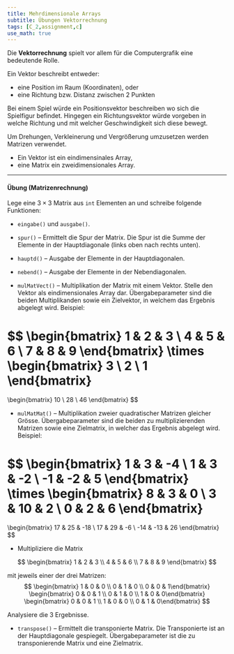 ```yaml
---
title: Mehrdimensionale Arrays
subtitle: Übungen Vektorrechnung
tags: [C_2,assignment,c]
use_math: true
---
```


Die **Vektorrechnung** spielt vor allem für die Computergrafik eine bedeutende Rolle.

Ein Vektor beschreibt entweder:

- eine Position im Raum (Koordinaten), oder
- eine Richtung bzw. Distanz zwischen 2 Punkten

Bei einem Spiel würde ein Positionsvektor beschreiben wo sich die Spielfigur befindet. 
Hingegen ein Richtungsvektor würde vorgeben in welche Richtung und mit welcher Geschwindigkeit sich diese bewegt.

Um Drehungen, Verkleinerung und Vergrößerung umzusetzen werden Matrizen verwendet.


- Ein Vektor ist ein eindimensinales Array,
- eine Matrix ein zweidimensionales Array.



---

#### Übung (Matrizenrechnung)

Lege eine $3\times 3$  Matrix aus `int` Elementen an und schreibe folgende Funktionen:

- `eingabe()` und  `ausgabe()`.

- `spur()` – Ermittelt die Spur der Matrix. Die Spur ist die Summe der Elemente in der Hauptdiagonale (links oben nach rechts unten).

- `hauptd()` – Ausgabe der Elemente in der Hauptdiagonalen.

- `nebend()` – Ausgabe der Elemente in der Nebendiagonalen.

- `mulMatVect()` – Multiplikation der Matrix mit einem Vektor. Stelle den Vektor als eindimensionales Array dar. Übergabeparameter sind die beiden Multiplikanden sowie ein Zielvektor, in welchem das Ergebnis abgelegt wird. Beispiel:

$$
\begin{bmatrix}
 1 & 2 & 3 \\
 4 & 5 & 6 \\
 7 & 8 & 9
\end{bmatrix}
\times
\begin{bmatrix}
 3 \\ 2 \\ 1 
\end{bmatrix}
=
\begin{bmatrix}
 10 \\ 28 \\ 46 
\end{bmatrix}
$$


- `mulMatMat()` –  Multiplikation zweier quadratischer Matrizen gleicher Grösse. Übergabeparameter sind die beiden zu multiplizierenden Matrizen sowie eine Zielmatrix, in welcher das Ergebnis abgelegt wird. Beispiel:

$$
\begin{bmatrix}
 1 & 3 & -4 \\
 1 & 3 & -2 \\
 -1 & -2 & 5
\end{bmatrix}
\times
\begin{bmatrix}
 8 & 3 & 0 \\
 3 & 10 & 2 \\
 0 & 2 & 6
\end{bmatrix}
=
\begin{bmatrix}
 17 & 25 & -18 \\
 17 & 29 & -6 \\
 -14 & -13 & 26
\end{bmatrix}
$$

- Multipliziere die Matrix 

$$
\begin{bmatrix}
 1 & 2 & 3 \\
 4 & 5 & 6 \\
 7 & 8 & 9
\end{bmatrix}
$$

  mit jeweils einer der drei Matrizen:
$$
\begin{bmatrix} 1 & 0 & 0 \\ 0 & 1 & 0 \\ 0 & 0 & 1\end{bmatrix}
\begin{bmatrix} 0 & 0 & 1 \\ 0 & 1 & 0 \\ 1 & 0 & 0\end{bmatrix}
\begin{bmatrix} 0 & 0 & 1 \\ 1 & 0 & 0 \\ 0 & 1 & 0\end{bmatrix}
$$

  Analysiere die 3 Ergebnisse.

- `transpose()` –  Ermittelt die transponierte Matrix. Die Transponierte ist an der Hauptdiagonale gespiegelt. Übergabeparameter ist die zu transponierende Matrix und eine Zielmatrix.





